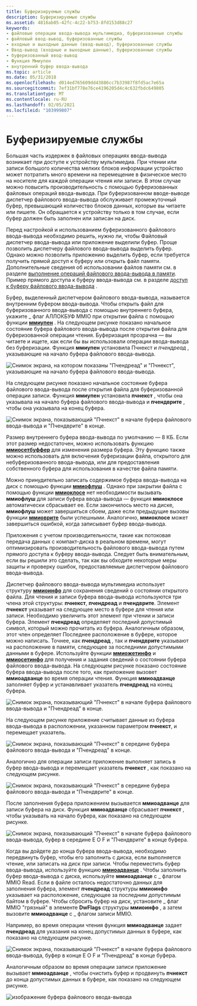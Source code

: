 ```yaml
---
title: Буферизируемые службы
description: Буферизируемые службы
ms.assetid: 4816ab05-42fc-4c22-b753-8fd153d88c27
keywords:
- файловые операции ввода-вывода мультимедиа, буферизованные службы
- файловый ввод-вывод, буферизованные службы
- входные и выходные данные (ввод-вывод), буферизованные службы
- Ввод-вывод (входные и выходные данные), буферизованные службы
- буферизованный ввод-вывод
- Функция Ммиупен
- внутренний буфер ввода-вывода
ms.topic: article
ms.date: 05/31/2018
ms.openlocfilehash: d014ed765609dd43886cc7b33987f8fd5ac7e65a
ms.sourcegitcommit: 7ef31bf778e76ce4196205d4c4c632fbdc649805
ms.translationtype: MT
ms.contentlocale: ru-RU
ms.lasthandoff: 02/05/2021
ms.locfileid: "103999807"
---
```

# <a name="buffered-services"></a>Буферизируемые службы

Большая часть издержек в файловых операциях ввода-вывода возникает при доступе к устройству мультимедиа. При чтении или записи большого количества мелких блоков информации устройство может потратить много времени на перемещение в физическое место на носителе для каждой операции чтения или записи. В этом случае можно повысить производительность с помощью буферизованных файловых операций ввода-вывода. При буферизованном вводе-выводе диспетчер файлового ввода-вывода обслуживает промежуточный буфер, превышающий количество блоков данных, которые вы читаете или пишете. Он обращается к устройству только в том случае, если буфер должен быть заполнен или записан на диск.

Перед настройкой и использованием буферизованного файлового ввода-вывода необходимо решить, нужно ли, чтобы Файловый диспетчер ввода-вывода или приложение выделили буфер. Проще позволить диспетчеру файлового ввода-вывода выделить буфер. Однако можно позволить приложению выделить буфер, если требуется получить прямой доступ к буферу или открыть файл памяти. Дополнительные сведения об использовании файлов памяти см. в разделе [выполнение операций файлового ввода-вывода в памяти](performing-memory-file-i-o.md). Пример прямого доступа к буферу ввода-вывода см. в разделе [доступ к буферу файлового ввода-вывода](accessing-a-file-i-o-buffer.md) .

Буфер, выделенный диспетчером файлового ввода-вывода, называется внутренним буфером ввода-вывода. Чтобы открыть файл для буферизованного ввода-вывода с помощью внутреннего буфера, укажите \_ флаг АЛЛОКБУФ MMIO при открытии файла с помощью функции [**ммиупен**](/windows/win32/api/mmiscapi/nf-mmiscapi-mmioopen) . На следующем рисунке показано начальное состояние буфера файлового ввода-вывода после открытия файла для буферизованной операции чтения. Буферизация прозрачна — вы читаете и ищете, как если бы вы использовали операции ввода-вывода без буферизации. Функция **ммиупен** установила Пчнекст и *пчендреад* , указывающие на начало буфера файлового ввода-вывода.

![Снимок экрана, на котором показаны "Пчендреад" и "Пчнекст", указывающие на начало буфера файлового ввода-вывода.](images/mmio7.gif)

На следующем рисунке показано начальное состояние буфера файлового ввода-вывода после открытия файла для буферизованной операции записи. Функция **ммиупен** установила **пчнекст** , чтобы она указывала на начало буфера файлового ввода-вывода и **пчендврите** , чтобы она указывала на конец буфера.

![Снимок экрана, показывающий "Пчнекст" в начале буфера файлового ввода-вывода и "Пчендврите" в конце.](images/mmio11.gif)

Размер внутреннего буфера ввода-вывода по умолчанию — 8 КБ. Если этот размер недостаточен, можно использовать функцию [**ммиосетбуффер**](/windows/win32/api/mmiscapi/nf-mmiscapi-mmiosetbuffer) для изменения размера буфера. Эту функцию также можно использовать для включения буферизации файла, открытого для небуферизованного ввода-вывода, или для предоставления собственного буфера для использования в качестве файла памяти.

Можно принудительно записать содержимое буфера ввода-вывода на диск с помощью функции [**ммиофлуш**](/windows/win32/api/mmiscapi/nf-mmiscapi-mmioflush) . Однако при закрытии файла с помощью функции [**ммиоклосе**](/windows/win32/api/mmiscapi/nf-mmiscapi-mmioclose) нет необходимости вызывать **ммиофлуш** для записи буфера ввода-вывода — функция **ммиоклосе** автоматически сбрасывает ее. Если закончилось место на диске, **ммиофлуш** может завершиться сбоем, даже если предыдущие вызовы функции [**ммиоврите**](/windows/win32/api/mmiscapi/nf-mmiscapi-mmiowrite) были успешными. Аналогично, **ммиоклосе** может завершиться ошибкой, когда записывает буфер ввода-вывода.

Приложения с учетом производительности, такие как потоковая передача данных с компакт-диска в реальном времени, могут оптимизировать производительность файлового ввода-вывода путем прямого доступа к буферу ввода-вывода. Следует быть внимательным, если вы решили это сделать, так как вы обходите некоторые меры защиты и проверку ошибок, предоставляемые диспетчером файлового ввода-вывода.

Диспетчер файлового ввода-вывода мультимедиа использует структуру [**ммиоинфо**](/previous-versions//dd757322(v=vs.85)) для сохранения сведений о состоянии открытого файла. Для чтения и записи буфера ввода-вывода используются три члена этой структуры: **пчнекст**, **пчендреад** и **пчендврите**. Элемент **пчнекст** указывает на следующее место в буфере для чтения или записи. Необходимо увеличить этот элемент при чтении и записи буфера. Элемент **пчендреад** определяет последний допустимый символ, который можно прочитать из буфера. Аналогичным образом, этот член определяет Последнее расположение в буфере, которое можно написать. Точнее, как **пчендреад** , так и **пчендврите** указывают на расположение в памяти, следующее за последними допустимыми данными в буфере. Используйте функции [**ммиожетинфо**](/windows/win32/api/mmiscapi/nf-mmiscapi-mmiogetinfo) и [**ммиосетинфо**](/windows/win32/api/mmiscapi/nf-mmiscapi-mmiosetinfo) для получения и задания сведений о состоянии буфера файлового ввода-вывода. На следующем рисунке показано состояние буфера ввода-вывода после того, как приложение вызовет **ммиоадванце** во время операции чтения. Функция **ммиоадванце** заполняет буфер и устанавливает указатель **пчендреад** на конец буфера.

![Снимок экрана, показывающий "Пчнекст" в начале буфера файлового ввода-вывода и "Пчендреад" в конце.](images/mmio8.gif)

На следующем рисунке приложение считывает данные из буфера ввода-вывода в расположении, указанном параметром **пчнекст**, и перемещает указатель.

![Снимок экрана, показывающий "Пчнекст" в середине буфера файлового ввода-вывода и "Пчендреад" в конце.](images/mmio9.gif)

Аналогично для операции записи приложение выполняет запись в буфер ввода-вывода и перемещает указатель **пчнекст** , как показано на следующем рисунке.

![Снимок экрана, показывающий "Пчнекст" в середине буфера файлового ввода-вывода и "Пчендврите" в конце.](images/mmio12.gif)

После заполнения буфера приложением вызывается **ммиоадванце** для записи буфера на диск. Функция **ммиоадванце** сбрасывает **пчнекст** , чтобы указывать на начало буфера, как показано на следующем рисунке.

![Снимок экрана, показывающий "Пчнекст" в начале буфера файлового ввода-вывода, буфер в середине E O F и "Пчендврите" в конце буфера.](images/mmio13.gif)

Когда вы дойдете до конца буфера ввода-вывода, необходимо передвинуть буфер, чтобы его заполнить с диска, если выполняется чтение, или записать на диск при записи. Чтобы переместить буфер ввода-вывода, используйте функцию [**ммиоадванце**](/windows/win32/api/mmiscapi/nf-mmiscapi-mmioadvance) . Чтобы заполнить буфер ввода-вывода с диска, используйте **ммиоадванце** с \_ флагом MMIO Read. Если в файле осталось недостаточно данных для заполнения буфера, элемент **пчендреад** структуры **ммиоинфо** указывает на расположение, следующее за последним допустимым байтом в буфере. Чтобы сбросить буфер на диск, установите \_ флаг MMIO "грязный" в элементе **DwFlags** структуры **ммиоинфо** , а затем вызовите **ммиоадванце** с \_ флагом записи MMIO.

Например, во время операции чтения функция **ммиоадванце** задает **пчендреад** для указания на конец допустимых данных в буфере, как показано на следующем рисунке.

![Снимок экрана, показывающий "Пчнекст" в начале буфера файлового ввода-вывода, буфер в конце E O F и "Пчендреад" в конце буфера.](images/mmio10.gif)

Аналогичным образом во время операции записи приложение вызывает **ммиоадванце** , чтобы очистить буфер и продвинуть **пчнекст** до конца допустимых данных в буфере, как показано на следующем рисунке.

![изображение буфера файлового ввода-вывода](images/mmio14.gif)

 

 